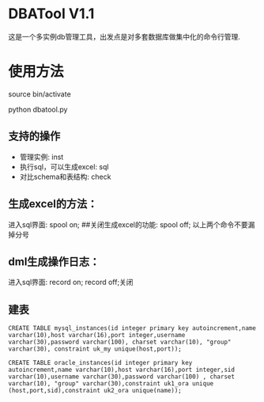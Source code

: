 # DBATool V1.1
这是一个多实例db管理工具，出发点是对多套数据库做集中化的命令行管理.

# 使用方法
source bin/activate

python dbatool.py

## 支持的操作
* 管理实例: inst
* 执行sql，可以生成excel: sql
* 对比schema和表结构: check

## 生成excel的方法：
进入sql界面: spool on;
##关闭生成excel的功能:
spool off;
以上两个命令不要漏掉分号

## dml生成操作日志：
进入sql界面: record on;
record off;关闭

## 建表
````
CREATE TABLE mysql_instances(id integer primary key autoincrement,name varchar(10),host varchar(16),port integer,username varchar(30),password varchar(100), charset varchar(10), "group" varchar(30), constraint uk_my unique(host,port));

CREATE TABLE oracle_instances(id integer primary key autoincrement,name varchar(10),host varchar(16),port integer,sid varchar(10),username varchar(30),password varchar(100) , charset varchar(10), "group" varchar(30),constraint uk1_ora unique (host,port,sid),constraint uk2_ora unique(name));
````
